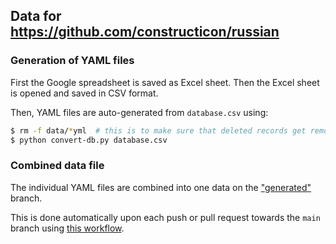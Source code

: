 ## Data for https://github.com/constructicon/russian


### Generation of YAML files

First the Google spreadsheet is saved as Excel sheet.
Then the Excel sheet is opened and saved in CSV format.

Then, YAML files are auto-generated from `database.csv` using:
```bash
$ rm -f data/*yml  # this is to make sure that deleted records get removed also in this repository
$ python convert-db.py database.csv
```


### Combined data file

The individual YAML files are combined into one data on the
["generated"](https://github.com/constructicon/russian-data/tree/generated)
branch.

This is done automatically upon each push or pull request towards the `main`
branch using [this workflow](.github/workflows/combine.yml).
